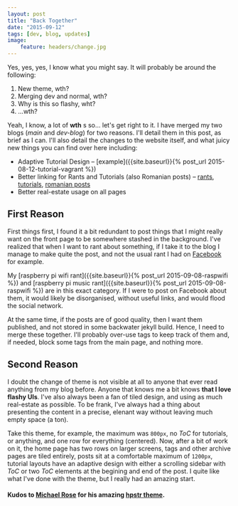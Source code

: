 ```yaml
---
layout: post
title: "Back Together"
date: "2015-09-12"
tags: [dev, blog, updates]
image:
    feature: headers/change.jpg
---
```


Yes, yes, yes, I know what you might say. It will probably be around the following:

1. New theme, wth?
2. Merging dev and normal, wth?
3. Why is this so flashy, wht?
4. ...wth?

Yeah, I know, a lot of **wth** s so... let's get right to it. I have merged my two blogs (*main* and *dev-blog*) for two reasons. I'll detail them in this post, as brief as I can. I'll also detail the changes to the website itself, and what juicy new things you can find over here including:

- Adaptive Tutorial Design – [example]({{site.baseurl}}{% post_url 2015-08-12-tutorial-vagrant %})
- Better linking for Rants and Tutorials (also Romanian posts) – [rants]({{site.baseurl}}/rants), [tutorials]({{site.baseurl}}/tutorials), [romanian posts]({{site.baseurl}}/romanian)
- Better real-estate usage on all pages

<!--more-->

## First Reason

First things first, I found it a bit redundant to post things that I might really want on the front page to be somewhere stashed in the background. I've realized that when I want to rant about something, if I take it to the blog I manage to make quite the post, and not the usual rant I had on [Facebook](http://facebook.com) for example.

My [raspberry pi wifi rant]({{site.baseurl}}{% post_url 2015-09-08-raspwifi %}) and [raspberry pi music rant]({{site.baseurl}}{% post_url 2015-09-08-raspwifi %}) are in this exact category. If I were to post on Facebook about them, it would likely be disorganised, without useful links, and would flood the social network.

At the same time, if the posts are of good quality, then I want them published, and not stored in some backwater jekyll build. Hence, I need to merge these together. I'll probably over-use tags to keep track of them and, if needed, block some tags from the main page, and nothing more.


## Second Reason

I doubt the change of theme is not visible at all to anyone that ever read anything from my blog before. Anyone that knows me a bit knows **that I love flashy UIs**. I've also always been a fan of tiled design, and using as much real-estate as possible. To be frank, I've always had a thing about presenting the content in a precise, elenant way without leaving much empty space (a ton).

Take this theme, for example, the maximum was `800px`, no *ToC* for tutorials, or anything, and one row for everything (centered). Now, after a bit of work on it, the home page has two rows on larger screens, tags and other archive pages are tiled entirely, posts sit at a comfortable maximum of `1200px`, tutorial layouts have an adaptive design with either a scrolling sidebar with *ToC* or two *ToC* elements at the begining and end of the post. I quite like what I've done with the theme, but I really had an amazing start.

#### Kudos to [Michael Rose](https://github.com/mmistakes) for his amazing [hpstr theme](https://github.com/mmistakes/hpstr-jekyll-theme).
